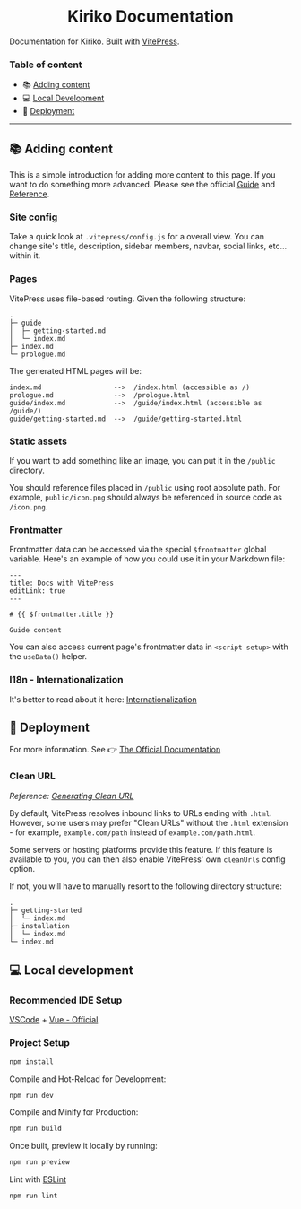 <h1 align="center">
  Kiriko Documentation
</h1>

Documentation for Kiriko. Built with [VitePress](https://vitepress.dev/).

### Table of content

- 📚️ [Adding content](#adding-content)
- 💻️ [Local Development](#local-development)
- 🚀 [Deployment](#deployment)

---

## <a name="adding-content">📚️ Adding content</a>

This is a simple introduction for adding more content to this page. If you want to do something more advanced. Please see the official [Guide](https://vitepress.dev/guide/what-is-vitepress) and [Reference](https://vitepress.dev/reference/site-config).

### Site config

Take a quick look at `.vitepress/config.js` for a overall view. You can change site's title, description, sidebar members, navbar, social links, etc... within it.

### Pages

VitePress uses file-based routing. Given the following structure:

```
.
├─ guide
│  ├─ getting-started.md
│  └─ index.md
├─ index.md
└─ prologue.md
```

The generated HTML pages will be:

```
index.md                  -->  /index.html (accessible as /)
prologue.md               -->  /prologue.html
guide/index.md            -->  /guide/index.html (accessible as /guide/)
guide/getting-started.md  -->  /guide/getting-started.html
```

### Static assets

If you want to add something like an image, you can put it in the `/public` directory.

You should reference files placed in `/public` using root absolute path. For example, `public/icon.png` should always be referenced in source code as `/icon.png`.

### Frontmatter

Frontmatter data can be accessed via the special `$frontmatter` global variable. Here's an example of how you could use it in your Markdown file:

```
---
title: Docs with VitePress
editLink: true
---

# {{ $frontmatter.title }}

Guide content
```

You can also access current page's frontmatter data in `<script setup>` with the `useData()` helper.

### I18n - Internationalization

It's better to read about it here: [Internationalization](https://vitepress.dev/guide/i18n)

## <a name="deployment">🚀 Deployment</a>

For more information. See 👉️ [The Official Documentation](https://vitepress.dev/guide/deploy)

### Clean URL

_Reference: [Generating Clean URL](https://vitepress.dev/guide/routing)_

By default, VitePress resolves inbound links to URLs ending with `.html`. However, some users may prefer "Clean URLs" without the `.html` extension - for example, `example.com/path` instead of `example.com/path.html`.

Some servers or hosting platforms provide this feature. If this feature is available to you, you can then also enable VitePress' own `cleanUrls` config option.

If not, you will have to manually resort to the following directory structure:

```
.
├─ getting-started
│  └─ index.md
├─ installation
│  └─ index.md
└─ index.md
```

## <a name="local-development">💻️ Local development</a>

### Recommended IDE Setup

[VSCode](https://code.visualstudio.com/) + [Vue - Official](https://marketplace.visualstudio.com/items?itemName=Vue.volar)

### Project Setup

```sh
npm install
```

Compile and Hot-Reload for Development:

```sh
npm run dev
```

Compile and Minify for Production:

```sh
npm run build
```

Once built, preview it locally by running:

```sh
npm run preview
```

Lint with [ESLint](https://eslint.org/)

```sh
npm run lint
```
